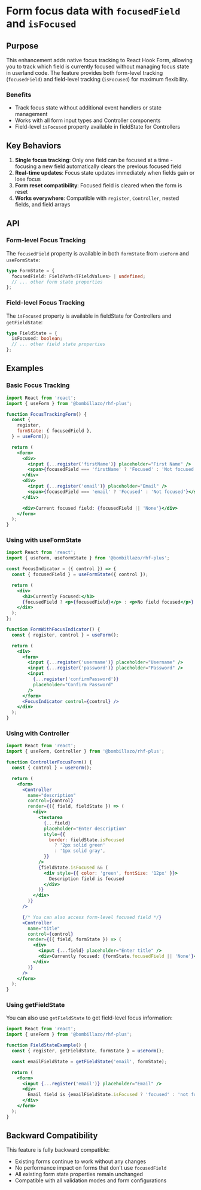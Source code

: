 # Form focus data with `focusedField` and `isFocused`

## Purpose

This enhancement adds native focus tracking to React Hook Form, allowing you to track which field is currently focused without managing focus state in userland code. The feature provides both form-level tracking (`focusedField`) and field-level tracking (`isFocused`) for maximum flexibility.

### Benefits

- Track focus state without additional event handlers or state management
- Works with all form input types and Controller components
- Field-level `isFocused` property available in fieldState for Controllers

## Key Behaviors

1. **Single focus tracking**: Only one field can be focused at a time - focusing a new field automatically clears the previous focused field
2. **Real-time updates**: Focus state updates immediately when fields gain or lose focus
3. **Form reset compatibility**: Focused field is cleared when the form is reset
4. **Works everywhere**: Compatible with `register`, `Controller`, nested fields, and field arrays

## API

### Form-level Focus Tracking

The `focusedField` property is available in both `formState` from `useForm` and `useFormState`:

```typescript
type FormState = {
  focusedField: FieldPath<TFieldValues> | undefined;
  // ... other form state properties
};
```

### Field-level Focus Tracking

The `isFocused` property is available in fieldState for Controllers and `getFieldState`:

```typescript
type FieldState = {
  isFocused: boolean;
  // ... other field state properties
};
```

## Examples

### Basic Focus Tracking

```jsx
import React from 'react';
import { useForm } from '@bombillazo/rhf-plus';

function FocusTrackingForm() {
  const {
    register,
    formState: { focusedField },
  } = useForm();

  return (
    <form>
      <div>
        <input {...register('firstName')} placeholder="First Name" />
        <span>{focusedField === 'firstName' ? 'Focused' : 'Not focused'}</span>
      </div>
      <div>
        <input {...register('email')} placeholder="Email" />
        <span>{focusedField === 'email' ? 'Focused' : 'Not focused'}</span>
      </div>

      <div>Current focused field: {focusedField || 'None'}</div>
    </form>
  );
}
```

### Using with useFormState

```jsx
import React from 'react';
import { useForm, useFormState } from '@bombillazo/rhf-plus';

const FocusIndicator = ({ control }) => {
  const { focusedField } = useFormState({ control });

  return (
    <div>
      <h3>Currently Focused:</h3>
      {focusedField ? <p>{focusedField}</p> : <p>No field focused</p>}
    </div>
  );
};

function FormWithFocusIndicator() {
  const { register, control } = useForm();

  return (
    <div>
      <form>
        <input {...register('username')} placeholder="Username" />
        <input {...register('password')} placeholder="Password" />
        <input
          {...register('confirmPassword')}
          placeholder="Confirm Password"
        />
      </form>
      <FocusIndicator control={control} />
    </div>
  );
}
```

### Using with Controller

```jsx
import React from 'react';
import { useForm, Controller } from '@bombillazo/rhf-plus';

function ControllerFocusForm() {
  const { control } = useForm();

  return (
    <form>
      <Controller
        name="description"
        control={control}
        render={({ field, fieldState }) => (
          <div>
            <textarea
              {...field}
              placeholder="Enter description"
              style={{
                border: fieldState.isFocused
                  ? '2px solid green'
                  : '1px solid gray',
              }}
            />
            {fieldState.isFocused && (
              <div style={{ color: 'green', fontSize: '12px' }}>
                Description field is focused
              </div>
            )}
          </div>
        )}
      />

      {/* You can also access form-level focused field */}
      <Controller
        name="title"
        control={control}
        render={({ field, formState }) => (
          <div>
            <input {...field} placeholder="Enter title" />
            <div>Currently focused: {formState.focusedField || 'None'}</div>
          </div>
        )}
      />
    </form>
  );
}
```

### Using getFieldState

You can also use `getFieldState` to get field-level focus information:

```jsx
import React from 'react';
import { useForm } from '@bombillazo/rhf-plus';

function FieldStateExample() {
  const { register, getFieldState, formState } = useForm();

  const emailFieldState = getFieldState('email', formState);

  return (
    <form>
      <input {...register('email')} placeholder="Email" />
      <div>
        Email field is {emailFieldState.isFocused ? 'focused' : 'not focused'}
      </div>
    </form>
  );
}
```

## Backward Compatibility

This feature is fully backward compatible:

- Existing forms continue to work without any changes
- No performance impact on forms that don't use `focusedField`
- All existing form state properties remain unchanged
- Compatible with all validation modes and form configurations

